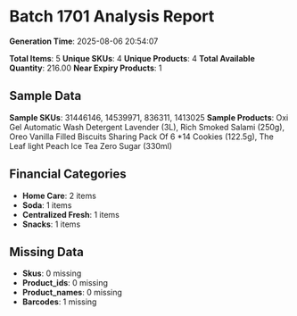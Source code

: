# Batch 1701 Analysis Report

**Generation Time**: 2025-08-06 20:54:07

**Total Items**: 5
**Unique SKUs**: 4
**Unique Products**: 4
**Total Available Quantity**: 216.00
**Near Expiry Products**: 1

## Sample Data
**Sample SKUs**: 31446146, 14539971, 836311, 1413025
**Sample Products**: Oxi Gel Automatic Wash Detergent Lavender (3L), Rich Smoked Salami (250g), Oreo Vanilla Filled Biscuits Sharing Pack Of 6 *14 Cookies (122.5g), The Leaf light Peach Ice Tea Zero Sugar (330ml)

## Financial Categories
- **Home Care**: 2 items
- **Soda**: 1 items
- **Centralized Fresh**: 1 items
- **Snacks**: 1 items

## Missing Data
- **Skus**: 0 missing
- **Product_ids**: 0 missing
- **Product_names**: 0 missing
- **Barcodes**: 1 missing
